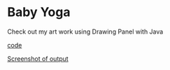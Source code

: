 # Baby Yoga

Check out my art work using Drawing Panel with Java

[code](https://github.com/darenceT/Art-by-Code/blob/master/src/prjSkyline/DrawBabyYoda.java)

[Screenshot of output](https://github.com/darenceT/Art-by-Code/blob/master/output.png)
